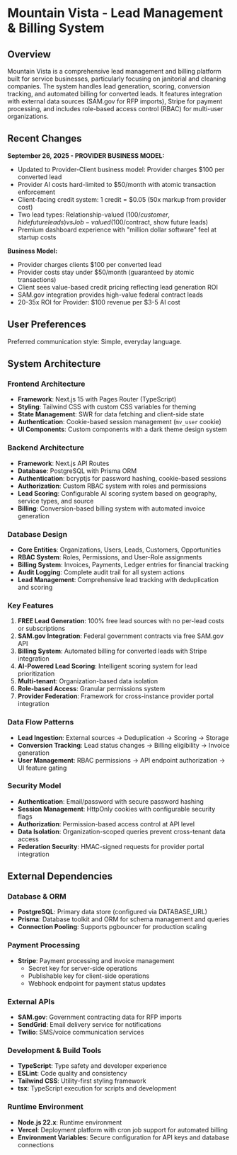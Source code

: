 # Mountain Vista - Lead Management & Billing System

## Overview

Mountain Vista is a comprehensive lead management and billing platform built for service businesses, particularly focusing on janitorial and cleaning companies. The system handles lead generation, scoring, conversion tracking, and automated billing for converted leads. It features integration with external data sources (SAM.gov for RFP imports), Stripe for payment processing, and includes role-based access control (RBAC) for multi-user organizations.

## Recent Changes

**September 26, 2025 - PROVIDER BUSINESS MODEL:**
- Updated to Provider-Client business model: Provider charges $100 per converted lead
- Provider AI costs hard-limited to $50/month with atomic transaction enforcement  
- Client-facing credit system: 1 credit = $0.05 (50x markup from provider cost)
- Two lead types: Relationship-valued ($100/customer, hide future leads) vs Job-valued ($100/contract, show future leads)
- Premium dashboard experience with "million dollar software" feel at startup costs

**Business Model:**
- Provider charges clients $100 per converted lead
- Provider costs stay under $50/month (guaranteed by atomic transactions)
- Client sees value-based credit pricing reflecting lead generation ROI
- SAM.gov integration provides high-value federal contract leads
- 20-35x ROI for Provider: $100 revenue per $3-5 AI cost

## User Preferences

Preferred communication style: Simple, everyday language.

## System Architecture

### Frontend Architecture
- **Framework**: Next.js 15 with Pages Router (TypeScript)
- **Styling**: Tailwind CSS with custom CSS variables for theming
- **State Management**: SWR for data fetching and client-side state
- **Authentication**: Cookie-based session management (`mv_user` cookie)
- **UI Components**: Custom components with a dark theme design system

### Backend Architecture
- **Framework**: Next.js API Routes
- **Database**: PostgreSQL with Prisma ORM
- **Authentication**: bcryptjs for password hashing, cookie-based sessions
- **Authorization**: Custom RBAC system with roles and permissions
- **Lead Scoring**: Configurable AI scoring system based on geography, service types, and source
- **Billing**: Conversion-based billing system with automated invoice generation

### Database Design
- **Core Entities**: Organizations, Users, Leads, Customers, Opportunities
- **RBAC System**: Roles, Permissions, and User-Role assignments
- **Billing System**: Invoices, Payments, Ledger entries for financial tracking
- **Audit Logging**: Complete audit trail for all system actions
- **Lead Management**: Comprehensive lead tracking with deduplication and scoring

### Key Features
1. **FREE Lead Generation**: 100% free lead sources with no per-lead costs or subscriptions
2. **SAM.gov Integration**: Federal government contracts via free SAM.gov API
3. **Billing System**: Automated billing for converted leads with Stripe integration
4. **AI-Powered Lead Scoring**: Intelligent scoring system for lead prioritization
5. **Multi-tenant**: Organization-based data isolation
6. **Role-based Access**: Granular permissions system
7. **Provider Federation**: Framework for cross-instance provider portal integration

### Data Flow Patterns
- **Lead Ingestion**: External sources → Deduplication → Scoring → Storage
- **Conversion Tracking**: Lead status changes → Billing eligibility → Invoice generation
- **User Management**: RBAC permissions → API endpoint authorization → UI feature gating

### Security Model
- **Authentication**: Email/password with secure password hashing
- **Session Management**: HttpOnly cookies with configurable security flags
- **Authorization**: Permission-based access control at API level
- **Data Isolation**: Organization-scoped queries prevent cross-tenant data access
- **Federation Security**: HMAC-signed requests for provider portal integration

## External Dependencies

### Database & ORM
- **PostgreSQL**: Primary data store (configured via DATABASE_URL)
- **Prisma**: Database toolkit and ORM for schema management and queries
- **Connection Pooling**: Supports pgbouncer for production scaling

### Payment Processing
- **Stripe**: Payment processing and invoice management
  - Secret key for server-side operations
  - Publishable key for client-side operations
  - Webhook endpoint for payment status updates

### External APIs
- **SAM.gov**: Government contracting data for RFP imports
- **SendGrid**: Email delivery service for notifications
- **Twilio**: SMS/voice communication services

### Development & Build Tools
- **TypeScript**: Type safety and developer experience
- **ESLint**: Code quality and consistency
- **Tailwind CSS**: Utility-first styling framework
- **tsx**: TypeScript execution for scripts and development

### Runtime Environment
- **Node.js 22.x**: Runtime environment
- **Vercel**: Deployment platform with cron job support for automated billing
- **Environment Variables**: Secure configuration for API keys and database connections
